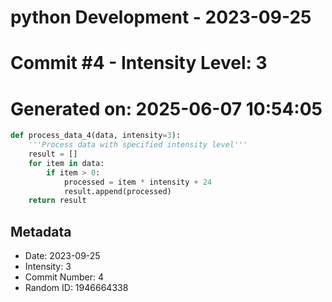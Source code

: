 ﻿# python Development - 2023-09-25
# Commit #4 - Intensity Level: 3
# Generated on: 2025-06-07 10:54:05
```python
def process_data_4(data, intensity=3):
    '''Process data with specified intensity level'''
    result = []
    for item in data:
        if item > 0:
            processed = item * intensity + 24
            result.append(processed)
    return result
```
## Metadata
- Date: 2023-09-25
- Intensity: 3
- Commit Number: 4
- Random ID: 1946664338
